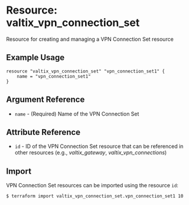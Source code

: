 # Resource: valtix_vpn_connection_set
Resource for creating and managing a VPN Connection Set resource

## Example Usage
```hcl
resource "valtix_vpn_connection_set" "vpn_connection_set1" {
	name = "vpn_connection_set1"
}
```

## Argument Reference
* `name` - (Required) Name of the VPN Connection Set

## Attribute Reference
* `id` - ID of the VPN Connection Set resource that can be referenced in other resources (e.g., *valtix_gateway*, *valtix_vpn_connections*)

## Import
VPN Connection Set resources can be imported using the resource `id`:

```hcl
$ terraform import valtix_vpn_connection_set.vpn_connection_set1 10
```